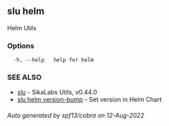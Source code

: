 ## slu helm

Helm Utils

### Options

```
  -h, --help   help for helm
```

### SEE ALSO

* [slu](slu.md)	 - SikaLabs Utils, v0.44.0
* [slu helm version-bump](slu_helm_version-bump.md)	 - Set version in Helm Chart

###### Auto generated by spf13/cobra on 12-Aug-2022
